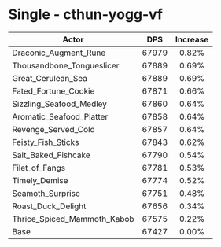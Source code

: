 # Single - cthun-yogg-vf
| Actor | DPS | Increase |
|---|:---:|:---:|
|Draconic_Augment_Rune|67979|0.82%|
|Thousandbone_Tongueslicer|67889|0.69%|
|Great_Cerulean_Sea|67889|0.69%|
|Fated_Fortune_Cookie|67871|0.66%|
|Sizzling_Seafood_Medley|67860|0.64%|
|Aromatic_Seafood_Platter|67858|0.64%|
|Revenge_Served_Cold|67857|0.64%|
|Feisty_Fish_Sticks|67843|0.62%|
|Salt_Baked_Fishcake|67790|0.54%|
|Filet_of_Fangs|67781|0.53%|
|Timely_Demise|67774|0.52%|
|Seamoth_Surprise|67751|0.48%|
|Roast_Duck_Delight|67656|0.34%|
|Thrice_Spiced_Mammoth_Kabob|67575|0.22%|
|Base|67427|0.00%|
